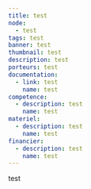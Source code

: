 ```yaml
---
title: test
node:
  - test
tags: test
banner: test
thumbnail: test
description: test
porteurs: test
documentation:
  - link: test
    name: test
competence:
  - description: test
    name: test
materiel:
  - description: test
    name: test
financier:
  - description: test
    name: test
---
```

test
